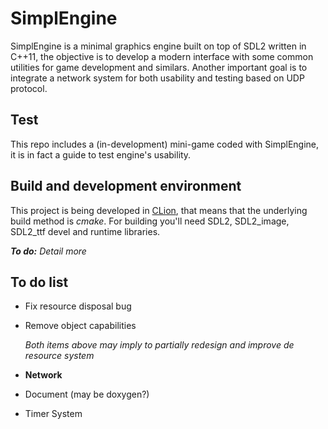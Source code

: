 # SimplEngine

SimplEngine is a minimal graphics engine built on top of SDL2 written in C++11, the objective is to develop a modern interface with some common utilities for game development and similars. Another important goal is to integrate a network system for both usability and testing based on UDP protocol.

## Test

This repo includes a (in-development) mini-game coded with SimplEngine, it is in fact a guide to test engine's usability.

## Build and development environment

This project is being developed in [CLion](https://www.jetbrains.com/clion/ "CLion by JetBrains"), that means that the underlying build method is *cmake*. For building you'll need SDL2, SDL2_image, SDL2_ttf devel and runtime libraries.

***To do:*** *Detail more*

## To do list

- Fix resource disposal bug
- Remove object capabilities

    *Both items above may imply to partially redesign and improve de resource system*

- **Network**
- Document (may be doxygen?)
- Timer System
